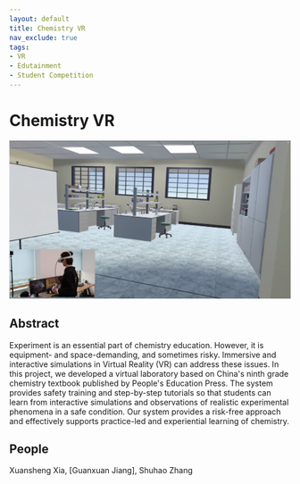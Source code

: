 ```yaml
---
layout: default
title: Chemistry VR
nav_exclude: true
tags:
- VR
- Edutainment
- Student Competition
---
```


# Chemistry VR
![Chemistry VR](project_pictures/ChemistryVR.png)

## Abstract
Experiment is an essential part of chemistry education. However, it is equipment- and space-demanding, and sometimes risky. Immersive and interactive simulations in Virtual Reality (VR) can address these issues. In this project, we developed a virtual laboratory based on China's ninth grade chemistry textbook published by People's Education Press. The system provides safety training and step-by-step tutorials so that students can learn from interactive simulations and observations of realistic experimental phenomena in a safe condition. Our system provides a risk-free approach and effectively supports practice-led and experiential learning of chemistry.

## People
Xuansheng Xia, [Guanxuan Jiang], Shuhao Zhang

[Guangxuan Jiang]: https://jgxuann.github.io/

